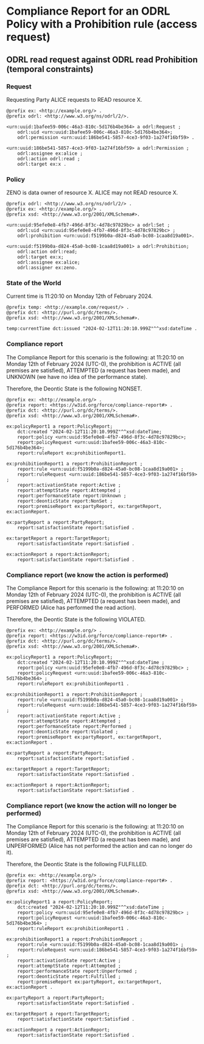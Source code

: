 # Compliance Report for an ODRL Policy with a Prohibition rule (access request)

## ODRL read request against ODRL read Prohibition (temporal constraints)

### Request
Requesting Party ALICE requests to READ resource X.

```ttl
@prefix ex: <http://example.org/> .
@prefix odrl: <http://www.w3.org/ns/odrl/2/>.

<urn:uuid:1bafee59-006c-46a3-810c-5d176b4be364> a odrl:Request ;
    odrl:uid <urn:uuid:1bafee59-006c-46a3-810c-5d176b4be364>;
    odrl:permission <urn:uuid:186be541-5857-4ce3-9f03-1a274f16bf59> .

<urn:uuid:186be541-5857-4ce3-9f03-1a274f16bf59> a odrl:Permission ;
    odrl:assignee ex:alice ;
    odrl:action odrl:read ;
    odrl:target ex:x .
```

### Policy
ZENO is data owner of resource X.
ALICE may not READ resource X.

```ttl
@prefix odrl: <http://www.w3.org/ns/odrl/2/> .
@prefix ex: <http://example.org/> .
@prefix xsd: <http://www.w3.org/2001/XMLSchema#>.

<urn:uuid:95efe0e8-4fb7-496d-8f3c-4d78c97829bc> a odrl:Set ;
    odrl:uid <urn:uuid:95efe0e8-4fb7-496d-8f3c-4d78c97829bc> ;
    odrl:prohibition <urn:uuid:f5199b0a-d824-45a0-bc08-1caa8d19a001>.

<urn:uuid:f5199b0a-d824-45a0-bc08-1caa8d19a001> a odrl:Prohibition;
    odrl:action odrl:read;
    odrl:target ex:x;
    odrl:assignee ex:alice;
    odrl:assigner ex:zeno.
```

### State of the World
Current time is 11:20:10 on Monday 12th of February 2024.

```ttl
@prefix temp: <http://example.com/request/> .
@prefix dct: <http://purl.org/dc/terms/>.
@prefix xsd: <http://www.w3.org/2001/XMLSchema#>.

temp:currentTime dct:issued "2024-02-12T11:20:10.999Z"^^xsd:dateTime .
```

### Compliance report

The Compliance Report for this scenario is the following: at 11:20:10 on Monday 12th of February 2024 (UTC-0), the prohibition is ACTIVE (all premises are satisfied), ATTEMPTED (a request has been made), and UNKNOWN (we have no idea of the performance state).

Therefore, the Deontic State is the following NONSET.

```ttl
@prefix ex: <http://example.org/> .
@prefix report: <https://w3id.org/force/compliance-report#> .
@prefix dct: <http://purl.org/dc/terms/>.
@prefix xsd: <http://www.w3.org/2001/XMLSchema#>.

ex:policyReport1 a report:PolicyReport;
    dct:created "2024-02-12T11:20:10.999Z"^^xsd:dateTime;
    report:policy <urn:uuid:95efe0e8-4fb7-496d-8f3c-4d78c97829bc>;
    report:policyRequest <urn:uuid:1bafee59-006c-46a3-810c-5d176b4be364>;
    report:ruleReport ex:prohibitionReport1.

ex:prohibitionReport1 a report:ProhibitionReport ;
    report:rule <urn:uuid:f5199b0a-d824-45a0-bc08-1caa8d19a001> ; 
    report:ruleRequest <urn:uuid:186be541-5857-4ce3-9f03-1a274f16bf59> ; 
    report:activationState report:Active ;
    report:attemptState report:Attempted ;
    report:performanceState report:Unknown ;
    report:deonticState report:NonSet ;
    report:premiseReport ex:partyReport, ex:targetReport, ex:actionReport.

ex:partyReport a report:PartyReport;
    report:satisfactionState report:Satisfied .

ex:targetReport a report:TargetReport;
    report:satisfactionState report:Satisfied .

ex:actionReport a report:ActionReport;
    report:satisfactionState report:Satisfied . 
```

### Compliance report (we know the action is performed)

The Compliance Report for this scenario is the following: at 11:20:10 on Monday 12th of February 2024 (UTC-0), the prohibition is ACTIVE (all premises are satisfied), ATTEMPTED (a request has been made), and PERFORMED (Alice has performed the read action).

Therefore, the Deontic State is the following VIOLATED.

```ttl
@prefix ex: <http://example.org/> .
@prefix report: <https://w3id.org/force/compliance-report#> .
@prefix dct: <http://purl.org/dc/terms/>.
@prefix xsd: <http://www.w3.org/2001/XMLSchema#>.

ex:policyReport1 a report:PolicyReport;
    dct:created "2024-02-12T11:20:10.999Z"^^xsd:dateTime ; 
    report:policy <urn:uuid:95efe0e8-4fb7-496d-8f3c-4d78c97829bc> ;
    report:policyRequest <urn:uuid:1bafee59-006c-46a3-810c-5d176b4be364> ;
    report:ruleReport ex:prohibitionReport1 .

ex:prohibitionReport1 a report:ProhibitionReport ;
    report:rule <urn:uuid:f5199b0a-d824-45a0-bc08-1caa8d19a001> ; 
    report:ruleRequest <urn:uuid:186be541-5857-4ce3-9f03-1a274f16bf59> ; 
    report:activationState report:Active ;
    report:attemptState report:Attempted ;
    report:performanceState report:Performed ;
    report:deonticState report:Violated ;
    report:premiseReport ex:partyReport, ex:targetReport, ex:actionReport .

ex:partyReport a report:PartyReport;
    report:satisfactionState report:Satisfied .

ex:targetReport a report:TargetReport;
    report:satisfactionState report:Satisfied .

ex:actionReport a report:ActionReport;
    report:satisfactionState report:Satisfied . 
```

### Compliance report (we know the action will no longer be performed)

The Compliance Report for this scenario is the following: at 11:20:10 on Monday 12th of February 2024 (UTC-0), the prohibition is ACTIVE (all premises are satisfied), ATTEMPTED (a request has been made), and UNPERFORMED (Alice has not performed the action and can no longer do it).

Therefore, the Deontic State is the following FULFILLED.

```ttl
@prefix ex: <http://example.org/> .
@prefix report: <https://w3id.org/force/compliance-report#> .
@prefix dct: <http://purl.org/dc/terms/>.
@prefix xsd: <http://www.w3.org/2001/XMLSchema#>.

ex:policyReport1 a report:PolicyReport;
    dct:created "2024-02-12T11:20:10.999Z"^^xsd:dateTime ; 
    report:policy <urn:uuid:95efe0e8-4fb7-496d-8f3c-4d78c97829bc> ;
    report:policyRequest <urn:uuid:1bafee59-006c-46a3-810c-5d176b4be364> ;
    report:ruleReport ex:prohibitionReport1 .

ex:prohibitionReport1 a report:ProhibitionReport ;
    report:rule <urn:uuid:f5199b0a-d824-45a0-bc08-1caa8d19a001> ; 
    report:ruleRequest <urn:uuid:186be541-5857-4ce3-9f03-1a274f16bf59> ; 
    report:activationState report:Active ;
    report:attemptState report:Attempted ;
    report:performanceState report:Unperformed ;
    report:deonticState report:Fulfilled ;
    report:premiseReport ex:partyReport, ex:targetReport, ex:actionReport .

ex:partyReport a report:PartyReport;
    report:satisfactionState report:Satisfied .

ex:targetReport a report:TargetReport;
    report:satisfactionState report:Satisfied .

ex:actionReport a report:ActionReport;
    report:satisfactionState report:Satisfied . 
```
